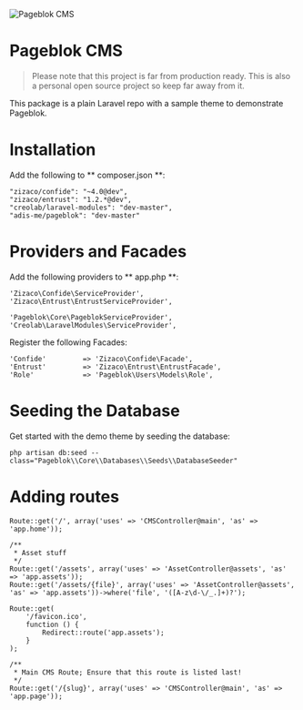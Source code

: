 ![Pageblok CMS][pageblok-logo]

# Pageblok CMS

> Please note that this project is far from production ready.
> This is also a personal open source project so keep far away from it.

This package is a plain Laravel repo with a sample theme to demonstrate Pageblok.

# Installation

Add the following to ** composer.json **:

    "zizaco/confide": "~4.0@dev",
    "zizaco/entrust": "1.2.*@dev",
    "creolab/laravel-modules": "dev-master",
    "adis-me/pageblok": "dev-master"

# Providers and Facades

Add the following providers to ** app.php **:

    'Zizaco\Confide\ServiceProvider',
    'Zizaco\Entrust\EntrustServiceProvider',
    
    'Pageblok\Core\PageblokServiceProvider',
    'Creolab\LaravelModules\ServiceProvider',
    
Register the following Facades:

    'Confide'         => 'Zizaco\Confide\Facade',
    'Entrust'         => 'Zizaco\Entrust\EntrustFacade',
    'Role'            => 'Pageblok\Users\Models\Role',

# Seeding the Database

Get started with the demo theme by seeding the database:

    php artisan db:seed --class="Pageblok\\Core\\Databases\\Seeds\\DatabaseSeeder"

# Adding routes

    
    Route::get('/', array('uses' => 'CMSController@main', 'as' => 'app.home'));
    
    /**
     * Asset stuff
     */
    Route::get('/assets', array('uses' => 'AssetController@assets', 'as' => 'app.assets'));
    Route::get('/assets/{file}', array('uses' => 'AssetController@assets', 'as' => 'app.assets'))->where('file', '([A-z\d-\/_.]+)?');
    
    Route::get(
        '/favicon.ico',
        function () {
            Redirect::route('app.assets');
        }
    );
    
    /**
     * Main CMS Route; Ensure that this route is listed last!
     */
    Route::get('/{slug}', array('uses' => 'CMSController@main', 'as' => 'app.page'));






[pageblok-logo]: http://www.webworker.nl/packages/adis-me/pageblok/img/pageblok-logo-100.png "Pageblok CMS"